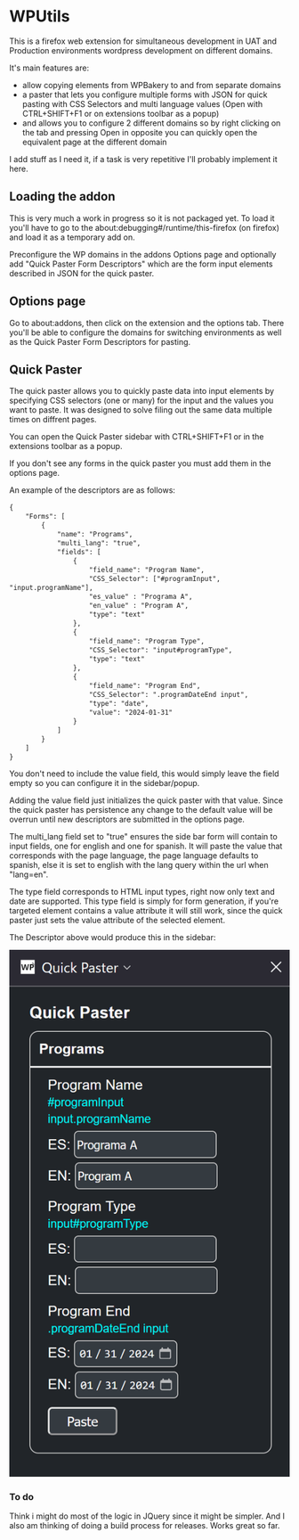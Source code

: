 # WPUtils
This is a firefox web extension for simultaneous development in UAT and Production environments wordpress development on different domains. 

It's main features are:
* allow copying elements from WPBakery to and from separate domains
* a paster that lets you configure multiple forms with JSON for quick pasting with CSS Selectors and multi language values (Open with CTRL+SHIFT+F1 or on extensions toolbar as a popup)
* and allows you to configure 2 different domains so by right clicking on the tab and pressing Open in opposite you can quickly open the equivalent page at the different domain

I add stuff as I need it, if a task is very repetitive I'll probably implement it here.

## Loading the addon
This is very much a work in progress so it is not packaged yet. To load it you'll have to go to the about:debugging#/runtime/this-firefox (on firefox) and load it as a temporary add on.

Preconfigure the WP domains in the addons Options page and optionally add "Quick Paster Form Descriptors" which are the form input elements described in JSON for the quick paster.

## Options page

Go to about:addons, then click on the extension and the options tab. There you'll be able to configure the domains for switching environments as well as the Quick Paster Form Descriptors for pasting.

## Quick Paster

The quick paster allows you to quickly paste data into input elements by specifying CSS selectors (one or many) for the input and the values you want to paste. It was designed to solve filing out the same data multiple times on diffrent pages. 

You can open the Quick Paster sidebar with CTRL+SHIFT+F1 or in the extensions toolbar as a popup.

If you don't see any forms in the quick paster you must add them in the options page.

An example of the descriptors are as follows:
```
{
	"Forms": [
	    {
	        "name": "Programs",
			"multi_lang": "true",
	        "fields": [
	            {
	                "field_name": "Program Name",
	                "CSS_Selector": ["#programInput", "input.programName"],
					"es_value" : "Programa A",
					"en_value" : "Program A",
	                "type": "text"
	            },
	            {
	                "field_name": "Program Type",
	                "CSS_Selector": "input#programType",
	                "type": "text"
	            },
	            {
	                "field_name": "Program End",
	                "CSS_Selector": ".programDateEnd input",
	                "type": "date",
	                "value": "2024-01-31"
	            }
	        ]
	    }
	]
}
```

You don't need to include the value field, this would simply leave the field empty so you can configure it in the sidebar/popup.

Adding the value field just initializes the quick paster with that value. Since the quick paster has persistence any change to the default value will be overrun until new descriptors are submitted in the options page.

The multi_lang field set to "true" ensures the side bar form will contain to input fields, one for english and one for spanish. It will paste the value that corresponds with the page language, the page language defaults to spanish, else it is set to english with the lang query within the url when "lang=en".

The type field corresponds to HTML input types, right now only text and date are supported. This type field is simply for form generation, if you're targeted element contains a value attribute it will still work, since the quick paster just sets the value attribute of the selected element.

The Descriptor above would produce this in the sidebar:

![Quick Paster Example](./quickpasterexample.png "Quick Paster Example")

### To do

Think i might do most of the logic in JQuery since it might be simpler. And I also am thinking of doing a build process for releases. Works great so far. 